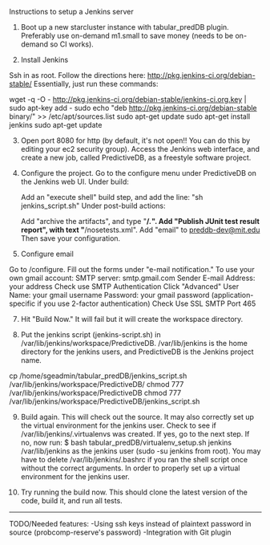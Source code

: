 Instructions to setup a Jenkins server

1. Boot up a new starcluster instance with tabular_predDB plugin. Preferably use on-demand m1.small to save money (needs to be on-demand so CI works).

2. Install Jenkins

Ssh in as root.
Follow the directions here: http://pkg.jenkins-ci.org/debian-stable/
Essentially, just run these commands:

wget -q -O - http://pkg.jenkins-ci.org/debian-stable/jenkins-ci.org.key | sudo apt-key add -
sudo echo "deb http://pkg.jenkins-ci.org/debian-stable binary/" >> /etc/apt/sources.list
sudo apt-get update
sudo apt-get install jenkins
sudo apt-get update

3. Open port 8080 for http (by default, it's not open!! You can do this by editing your ec2 security group). Access the Jenkins web interface, and create a new job, called PredictiveDB, as a freestyle software project.

4. Configure the project.
Go to the configure menu under PredictiveDB on the Jenkins web UI.
Under build: 

      Add an "execute shell" build step, and add the line: "sh jenkins_script.sh"
Under post-build actions: 

      Add "archive the artifacts", and type "**/*.*".
      Add "Publish JUnit test result report", with text "**/nosetests.xml".
      Add "email" to preddb-dev@mit.edu
Then save your configuration.

5. Configure email

Go to <url>/configure. Fill out the forms under "e-mail notification."
To use your own gmail account:
SMTP server: smtp.gmail.com
Sender E-mail Address: your address
Check use SMTP Authentication
Click "Advanced"
User Name: your gmail username
Password: your gmail password (application-specific if you use 2-factor authentication)
Check Use SSL
SMTP Port 465

7. Hit "Build Now." It will fail but it will create the workspace directory.

8. Put the jenkins script (jenkins-script.sh) in /var/lib/jenkins/workspace/PredictiveDB. /var/lib/jenkins is the home directory for the jenkins users, and PredictiveDB is the Jenkins project name.

cp /home/sgeadmin/tabular_predDB/jenkins_script.sh /var/lib/jenkins/workspace/PredictiveDB/
chmod 777 /var/lib/jenkins/workspace/PredictiveDB
chmod 777 /var/lib/jenkins/workspace/PredictiveDB/jenkins_script.sh

9. Build again.  This will check out the source. It may also correctly set up the virtual environment for the jenkins user. Check to see if /var/lib/jenkins/.virtualenvs was created. If yes, go to the next step. If no, now run:
$ bash tabular_predDB/virtualenv_setup.sh jenkins /var/lib/jenkins
as the jenkins user (sudo -su jenkins from root). You may have to delete /var/lib/jenkins/.bashrc if you ran the shell script once without the correct arguments.
In order to properly set up a virtual environment for the jenkins user.

6. Try running the build now. This should clone the latest version of the code, build it, and run all tests.


****

TODO/Needed features: 
-Using ssh keys instead of plaintext password in source (probcomp-reserve's password)
-Integration with Git plugin